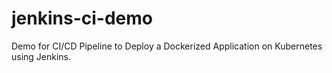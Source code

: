 # jenkins-ci-demo
Demo for CI/CD Pipeline to Deploy a Dockerized Application on Kubernetes using Jenkins.
